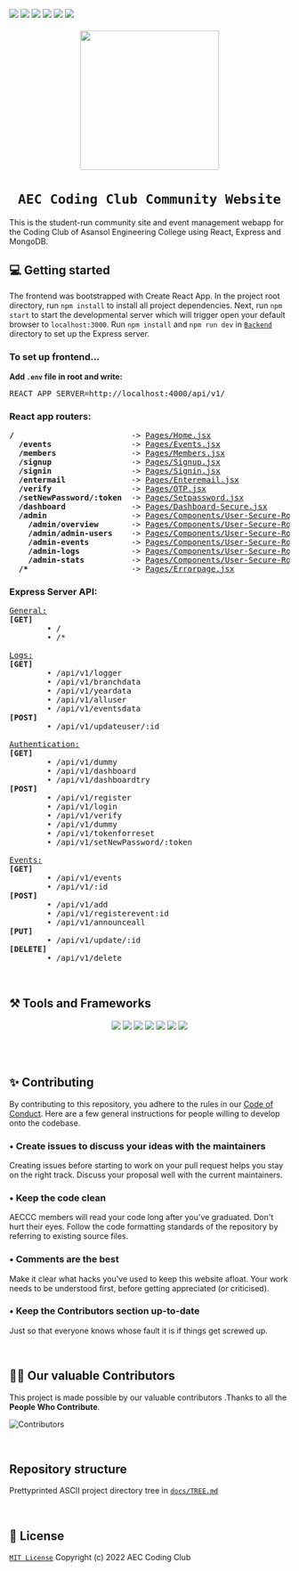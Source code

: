 <p>
    <img src="https://img.shields.io/github/issues-raw/aec-coding-club/AEC-Coding-Club-Website">
    <img src="https://img.shields.io/github/contributors/aec-coding-club/AEC-Coding-Club-Website">
    <img src="https://img.shields.io/github/issues-pr/aec-coding-club/AEC-Coding-Club-Website">
    <img src="https://img.shields.io/github/license/aec-coding-club/AEC-Coding-Club-Website">
    <img src="https://img.shields.io/github/last-commit/aec-coding-club/AEC-Coding-Club-Website">
    <img src="https://img.shields.io/badge/react-%5E17.0.2-blue">
</p>

<h6 align="center"><img src="assets/aeccc.png" height="250" /></p></h6>
<h1 align="center"><code>&nbsp;AEC Coding Club Community Website&nbsp;</code></h1>
This is the student-run community site and event management webapp for the Coding Club of Asansol Engineering College using React, Express and MongoDB.

<br>

## 💻 Getting started

The frontend was bootstrapped with Create React App. In the project root directory, run `npm install` to install all project dependencies. Next, run `npm start` to start the developmental server which will trigger open your default browser to `localhost:3000`. Run `npm install` and `npm run dev` in [`Backend`](./Backend) directory to set up the Express server.

### To set up frontend...

**Add `.env` file in root and write:**
<pre>
REACT_APP_SERVER=http://localhost:4000/api/v1/
</pre>

### React app routers:

<pre>
<b>/</b>                         -> <a href="Pages/Home.jsx">Pages/Home.jsx</a>
  <b>/events</b>                 -> <a href="Pages/Events.jsx">Pages/Events.jsx</a>
  <b>/members</b>                -> <a href="Pages/Members.jsx">Pages/Members.jsx</a>
  <b>/signup</b>                 -> <a href="Pages/Signup.jsx">Pages/Signup.jsx</a>
  <b>/signin</b>                 -> <a href="Pages/Signin.jsx">Pages/Signin.jsx</a>
  <b>/entermail</b>              -> <a href="Pages/Enteremail.jsx">Pages/Enteremail.jsx</a>
  <b>/verify</b>                 -> <a href="Pages/OTP.jsx">Pages/OTP.jsx</a>
  <b>/setNewPassword/:token</b>  -> <a href="Pages/Setpassword.jsx">Pages/Setpassword.jsx</a>
  <b>/dashboard</b>              -> <a href="Pages/Dashboard-Secure.jsx">Pages/Dashboard-Secure.jsx</a>
  <b>/admin</b>                  -> <a href="Pages/Components/User-Secure-Route/Admin Panel/Admin.jsx">Pages/Components/User-Secure-Route/Admin Panel/Admin.jsx</a>
    <b>/admin/overview</b>       -> <a href="Pages/Components/User-Secure-Route/Admin Panel/Pages/AdminOverview.jsx">Pages/Components/User-Secure-Route/Admin Panel/Pages/AdminOverview.jsx</a>
    <b>/admin/admin-users</b>    -> <a href="Pages/Components/User-Secure-Route/Admin Panel/Pages/AdminUsers.jsx">Pages/Components/User-Secure-Route/Admin Panel/Pages/AdminUsers.jsx</a>
    <b>/admin-events</b>         -> <a href="Pages/Components/User-Secure-Route/Admin Panel/Pages/AdminEvents.jsx">Pages/Components/User-Secure-Route/Admin Panel/Pages/AdminEvents.jsx</a>
    <b>/admin-logs</b>           -> <a href="Pages/Components/User-Secure-Route/Admin Panel/Pages/AdminLogs.jsx">Pages/Components/User-Secure-Route/Admin Panel/Pages/AdminLogs.jsx</a>
    <b>/admin-stats</b>          -> <a href="Pages/Components/User-Secure-Route/Admin Panel/Pages/AdminStats.jsx">Pages/Components/User-Secure-Route/Admin Panel/Pages/AdminStats.jsx</a>
  <b>/*</b>                      -> <a href="Pages/Errorpage.jsx">Pages/Errorpage.jsx</a>
</pre>

### Express Server API:

<pre>
<a href="./Backend/app.js">General:</a>
<b>[GET]</b>
        • /
        • /*

<a href="./Backend/routes/alllogs.js">Logs:</a>
<b>[GET]</b>
        • /api/v1/logger
        • /api/v1/branchdata
        • /api/v1/yeardata
        • /api/v1/alluser
        • /api/v1/eventsdata
<b>[POST]</b>
        • /api/v1/updateuser/:id

<a href="./Backend/auth.js">Authentication:</a>
<b>[GET]</b>
        • /api/v1/dummy
        • /api/v1/dashboard
        • /api/v1/dashboardtry
<b>[POST]</b>
        • /api/v1/register
        • /api/v1/login
        • /api/v1/verify
        • /api/v1/dummy
        • /api/v1/tokenforreset
        • /api/v1/setNewPassword/:token

<a href="./Backend/routes/events.js">Events:</a>
<b>[GET]</b>
        • /api/v1/events
        • /api/v1/:id
<b>[POST]</b>
        • /api/v1/add
        • /api/v1/registerevent:id
        • /api/v1/announceall
<b>[PUT]</b>
        • /api/v1/update/:id
<b>[DELETE]</b>
        • /api/v1/delete
</pre>

<br>

## ⚒️ Tools and Frameworks

<h6 align="center"><img src="https://img.shields.io/badge/HTML5-E34F26?style=for-the-badge&logo=html5&logoColor=white"> <img src="https://img.shields.io/badge/CSS3-CC6699?style=for-the-badge&logo=CSS3&logoColor=white"> <img src="https://img.shields.io/badge/JavaScript-F7DF1E?style=for-the-badge&logo=javascript&logoColor=black"> <img src="https://img.shields.io/badge/Node.js-43853D?style=for-the-badge&logo=node.js&logoColor=white"> <img src="https://img.shields.io/badge/MongoDB-4EA94B?style=for-the-badge&logo=mongodb&logoColor=white"> <img src="https://img.shields.io/badge/React-20232A?style=for-the-badge&logo=react&logoColor=61DAFB"> <img src="https://img.shields.io/badge/VSCode-blue?style=for-the-badge&logo=visualstudiocode&logoColor=white"></h6>

<br>

## ✨ Contributing

By contributing to this repository, you adhere to the rules in our [Code of Conduct](./.github/CODE_OF_CONDUCT.md). Here are a few general instructions for people willing to develop onto the codebase.

### • Create issues to discuss your ideas with the maintainers

Creating issues before starting to work on your pull request helps you stay on the right track. Discuss your proposal well with the current maintainers.

### • Keep the code clean

AECCC members will read your code long after you've graduated. Don't hurt their eyes. Follow the code formatting standards of the repository by referring to existing source files.

### • Comments are the best

Make it clear what hacks you've used to keep this website afloat. Your work needs to be understood first, before getting appreciated (or criticised).

### • Keep the Contributors section up-to-date

Just so that everyone knows whose fault it is if things get screwed up.

<br>

## 👨‍💻 Our valuable Contributors

This project is made possible by our valuable contributors .Thanks to all the **People Who Contribute**.

![Contributors](https://contributors-img.web.app/image?repo=aec-coding-club/AEC-Coding-Club-Website)

<br>

## Repository structure

Prettyprinted ASCII project directory tree in [`docs/TREE.md`](./docs/TREE.md)

<br>

## 📜 License

[`MIT License`](./LICENSE) Copyright (c) 2022 AEC Coding Club
